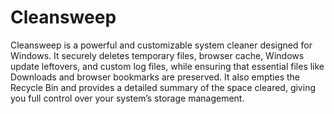 # Cleansweep
Cleansweep is a powerful and customizable system cleaner designed for Windows. It securely deletes temporary files, browser cache, Windows update leftovers, and custom log files, while ensuring that essential files like Downloads and browser bookmarks are preserved. It also empties the Recycle Bin and provides a detailed summary of the space cleared, giving you full control over your system’s storage management.
